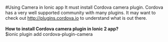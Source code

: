 #Using Camera in Ionic app
It must install Cordova camera plugin.
Cordova has a very well supported community with many plugins. It may want to check out http://plugins.cordova.io to understand what is out there.
<br><br>
<b>How to install Cordova camera plugin in Ionic 2 app?</b><br>
$ionic plugin add cordova-plugin-camera
